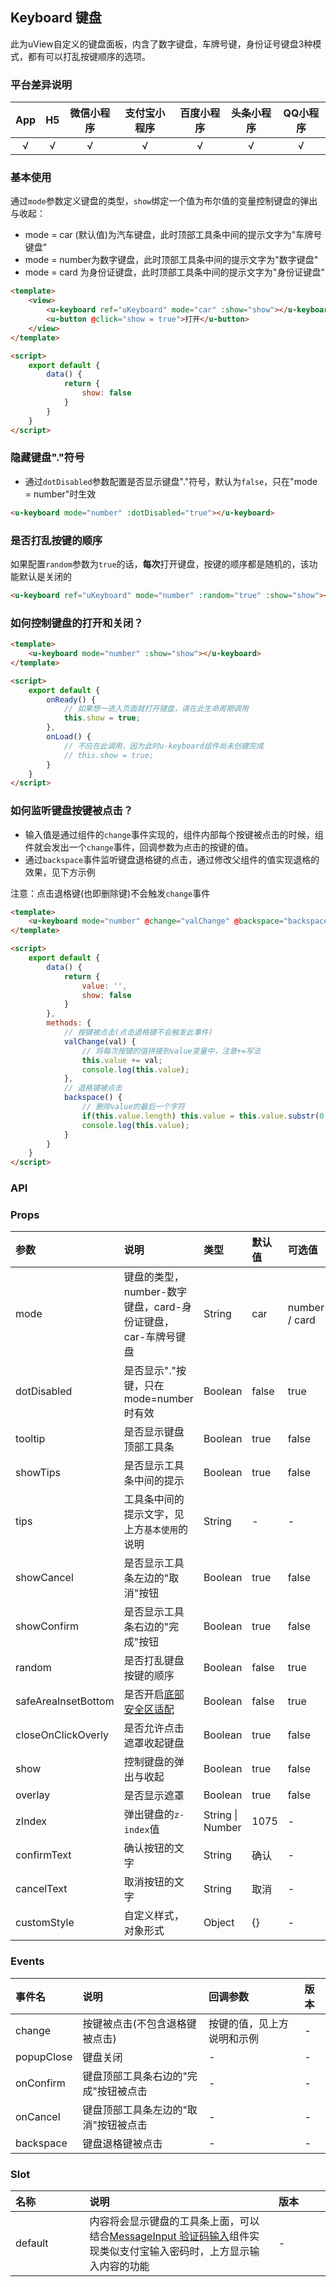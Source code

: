 ## Keyboard 键盘 <to-api/>

<demo-model url="/pages/componentsA/keyboard/index"></demo-model>


此为uView自定义的键盘面板，内含了数字键盘，车牌号键，身份证号键盘3种模式，都有可以打乱按键顺序的选项。

### 平台差异说明

|App	|H5		|微信小程序	|支付宝小程序		|百度小程序	|头条小程序	|QQ小程序	|
| :-:	| :-:	| :-:		| :-:			| :-:		| :-:		| :-:		|
|√		|√		|√			|√				|√			|√			|√			|

### 基本使用


通过`mode`参数定义键盘的类型，`show`绑定一个值为布尔值的变量控制键盘的弹出与收起：
- mode = car  (默认值)为汽车键盘，此时顶部工具条中间的提示文字为"车牌号键盘"
- mode = number为数字键盘，此时顶部工具条中间的提示文字为"数字键盘"
- mode = card 为身份证键盘，此时顶部工具条中间的提示文字为"身份证键盘"

```html
<template>
	<view>
		<u-keyboard ref="uKeyboard" mode="car" :show="show"></u-keyboard>
		<u-button @click="show = true">打开</u-button>
	</view>
</template>

<script>
	export default {
		data() {
			return {
				show: false
			}
		}
	}
</script>
```

### 隐藏键盘"."符号

- 通过`dotDisabled`参数配置是否显示键盘"."符号，默认为`false`，只在"mode = number"时生效

```html
<u-keyboard mode="number" :dotDisabled="true"></u-keyboard>
```

### 是否打乱按键的顺序

如果配置`random`参数为`true`的话，**每次**打开键盘，按键的顺序都是随机的，该功能默认是关闭的

```html
<u-keyboard ref="uKeyboard" mode="number" :random="true" :show="show"></u-keyboard>
```

### 如何控制键盘的打开和关闭？

```html
<template>
	<u-keyboard mode="number" :show="show"></u-keyboard>
</template>

<script>
	export default {
		onReady() {
			// 如果想一进入页面就打开键盘，请在此生命周期调用
			this.show = true;
		},
		onLoad() {
			// 不应在此调用，因为此时u-keyboard组件尚未创建完成
			// this.show = true;
		}
	}
</script>
```

### 如何监听键盘按键被点击？

- 输入值是通过组件的`change`事件实现的，组件内部每个按键被点击的时候，组件就会发出一个`change`事件，回调参数为点击的按键的值。  
- 通过`backspace`事件监听键盘退格键的点击，通过修改父组件的值实现退格的效果，见下方示例

注意：点击退格键(也即删除键)不会触发`change`事件

```html
<template>
	<u-keyboard mode="number" @change="valChange" @backspace="backspace" :show="show"></u-keyboard>
</template>

<script>
	export default {
		data() {
			return {
				value: '',
				show: false
			}
		},
		methods: {
			// 按键被点击(点击退格键不会触发此事件)
			valChange(val) {
				// 将每次按键的值拼接到value变量中，注意+=写法
				this.value += val;
				console.log(this.value);
			},
			// 退格键被点击
			backspace() {
				// 删除value的最后一个字符
				if(this.value.length) this.value = this.value.substr(0, this.value.length - 1);
				console.log(this.value);
			}
		}
	}
</script>
```



### API

### Props


| 参数					| 说明																								| 类型					| 默认值	| 可选值			|
| :-					| :-																								| :-					| :-	| :-			|
| mode					| 键盘的类型，number-数字键盘，card-身份证键盘，car-车牌号键盘											| String				| car	| number / card	|
| dotDisabled			| 是否显示"."按键，只在mode=number时有效																| Boolean				| false	| true			|
| tooltip				| 是否显示键盘顶部工具条																				| Boolean				| true	| false			|
| showTips				| 是否显示工具条中间的提示																			| Boolean				| true	| false			|
| tips					| 工具条中间的提示文字，见上方`基本使用`的说明															| String				| -		| -				|
| showCancel			| 是否显示工具条左边的"取消"按钮																		| Boolean				| true	| false			|
| showConfirm			| 是否显示工具条右边的"完成"按钮																		| Boolean				| true	| false			|
| random				| 是否打乱键盘按键的顺序																				| Boolean				| false	| true			|
| safeAreaInsetBottom	| 是否开启[底部安全区适配](/components/safeAreaInset.html#关于uview某些组件safe-area-inset参数的说明)	| Boolean				| false	| true			|
| closeOnClickOverly	| 是否允许点击遮罩收起键盘																			| Boolean				| true	| false			|
| show					| 控制键盘的弹出与收起																				| Boolean				| true	| false			|
| overlay				| 是否显示遮罩																						| Boolean				| true	| false			|
| zIndex				| 弹出键盘的`z-index`值																				| String &#124; Number 	| 1075	| -				|
| confirmText			| 确认按钮的文字																						| String				| 确认	| -				|
| cancelText			| 取消按钮的文字																						| String				| 取消	| -				|
| customStyle			| 自定义样式，对象形式																				| Object				| {}	| -				|


### Events

| 事件名		| 说明									| 回调参数					| 版本	|
| :-		| :-									| :-						| :-	|
| change	| 按键被点击(不包含退格键被点击)			| 按键的值，见上方说明和示例	| -		|
| popupClose| 键盘关闭								| -							| -		|
| onConfirm	| 键盘顶部工具条右边的"完成"按钮被点击	| -							| -		|
| onCancel	| 键盘顶部工具条左边的"取消"按钮被点击	| -							| -		|
| backspace	| 键盘退格键被点击						| -							| -		|
### Slot

| 名称		| 说明																																				| 版本	|
| :-		| :-																																				| :---	|
| default	| 内容将会显示键盘的工具条上面，可以结合[MessageInput 验证码输入](/components/messageInput.html)组件实现类似支付宝输入密码时，上方显示输入内容的功能		| -		|


<style scoped>
h3[id=props] + table thead tr th:nth-child(2){
	width: 40%;
}

h3[id=events] + table thead tr th:nth-child(2){
	width: 40%;
}

h3[id=slot] + table thead tr th:nth-child(2){
	width: 60%;
}
</style>